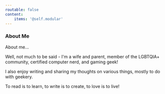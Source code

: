 ```yaml
---
routable: false
content:
    items: '@self.modular'
---
```


### About Me ###
About me...

Well, not much to be said - I'm a wife and parent, member of the LGBTQIA+ community, certified computer nerd, and gaming geek!

I also enjoy writing and sharing my thoughts on various things, mostly to do with geekery.

To read is to learn, to write is to create, to love is to live!


